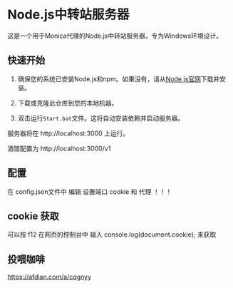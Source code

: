 # Node.js中转站服务器

这是一个用于Monica代理的Node.js中转站服务器，专为Windows环境设计。

## 快速开始

1. 确保您的系统已安装Node.js和npm。如果没有，请从[Node.js官网](https://nodejs.org)下载并安装。

2. 下载或克隆此仓库到您的本地机器。

3. 双击运行`Start.bat`文件。这将自动安装依赖并启动服务器。

服务器将在 http://localhost:3000 上运行。

酒馆配置为  http://localhost:3000/v1
## 配置

在 config.json文件中 编辑 设置端口 cookie 和 代理  ！！！

## cookie 获取

可以按 f12 在网页的控制台中 输入 console.log(document.cookie);  来获取

## 投喂咖啡

https://afdian.com/a/cqgnyy
